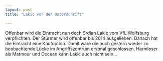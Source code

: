 ```yaml
---
layout: post
title: "Lakic vor der Unterschrift"

---
```


Offenbar wird die Eintracht nun doch Srdjan Lakic vom VfL Wolfsburg verpflichten. Der Stürmer wird offenbar bis 2014 ausgeliehen. Danach hat die Eintracht eine Kaufoption. Damit wäre die auch gestern wieder zu beobachtende Lücke im Angriffszentrum erstmal geschlossen. Harmloser als Matmour und Occean kann Lakic auch nicht sein...


